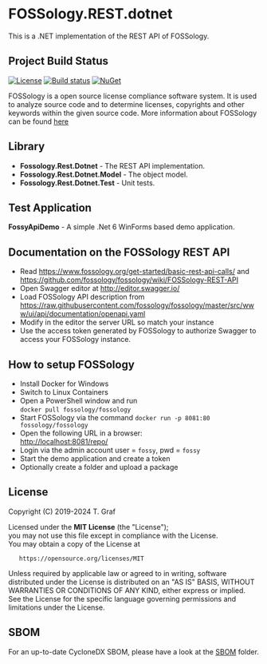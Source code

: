 # FOSSology.REST.dotnet

This is a .NET implementation of the REST API of FOSSology.

## Project Build Status

[![License](https://img.shields.io/badge/license-MIT-blue.svg)](https://opensource.org/licenses/MIT)
[![Build status](https://ci.appveyor.com/api/projects/status/has0mtn545n0nods?svg=true)](https://ci.appveyor.com/project/tngraf/fossology-rest-dotnet)
[![NuGet](https://img.shields.io/badge/nuget-v1.4.0-blue.svg)](https://www.nuget.org/packages/Fossology.Rest.Dotnet/)

FOSSology is a open source license compliance software system.
It is used to analyze source code and to determine licenses,
copyrights and other keywords within the given source code.
More information about FOSSology can be found [here](https://www.fossology.org/.)

## Library

* **Fossology.Rest.Dotnet** - The REST API implementation.
* **Fossology.Rest.Dotnet.Model** - The object model.
* **Fossology.Rest.Dotnet.Test** - Unit tests.

## Test Application

**FossyApiDemo** - A simple .Net 6 WinForms based demo application.

## Documentation on the FOSSology REST API

* Read  <https://www.fossology.org/get-started/basic-rest-api-calls/>
  and <https://github.com/fossology/fossology/wiki/FOSSology-REST-API>
* Open Swagger editor at <http://editor.swagger.io/>
* Load FOSSology API description from <https://raw.githubusercontent.com/fossology/fossology/master/src/www/ui/api/documentation/openapi.yaml>
* Modify in the editor the server URL so match your instance
* Use the access token generated by FOSSology to authorize
  Swagger to access your FOSSology instance.

## How to setup FOSSology

* Install Docker for Windows
* Switch to Linux Containers
* Open a PowerShell window and run  
  ```docker pull fossology/fossology```
* Start FOSSology via the command
  ```docker run -p 8081:80 fossology/fossology```
* Open the following URL in a browser:  
  <http://localhost:8081/repo/>
* Login via the admin account
  user = ```fossy```, pwd = ```fossy```
* Start the demo application and create a token
* Optionally create a folder and upload a package

## License

Copyright (C) 2019-2024 T. Graf

Licensed under the **MIT License** (the "License");  
you may not use this file except in compliance with the License.  
You may obtain a copy of the License at

       https://opensource.org/licenses/MIT

Unless required by applicable law or agreed to in writing, software distributed under the License is distributed on an "AS IS" BASIS, WITHOUT WARRANTIES OR CONDITIONS OF ANY KIND, either express or implied.
See the License for the specific language governing permissions and limitations under the License.

## SBOM

For an up-to-date CycloneDX SBOM, please have a look at the [SBOM](https://github.com/fossology/FOSSology.REST.dotnet/tree/master/SBOM) folder.
